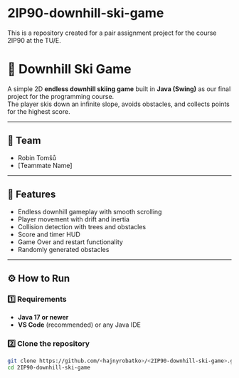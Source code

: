 # 2IP90-downhill-ski-game
This is a repository created for a pair assignment project for the course 2IP90 at the TU/E. 

# 🎿 Downhill Ski Game

A simple 2D **endless downhill skiing game** built in **Java (Swing)** as our final project for the programming course.  
The player skis down an infinite slope, avoids obstacles, and collects points for the highest score.

---

## 👥 Team
- Robin Tomšů  
- [Teammate Name]

---

## 🎯 Features
- Endless downhill gameplay with smooth scrolling  
- Player movement with drift and inertia  
- Collision detection with trees and obstacles  
- Score and timer HUD  
- Game Over and restart functionality  
- Randomly generated obstacles  

---

## ⚙️ How to Run

### 1️⃣ Requirements
- **Java 17 or newer**  
- **VS Code** (recommended) or any Java IDE

### 2️⃣ Clone the repository
```bash
git clone https://github.com/<hajnyrobatko>/<2IP90-downhill-ski-game>.git
cd 2IP90-downhill-ski-game
